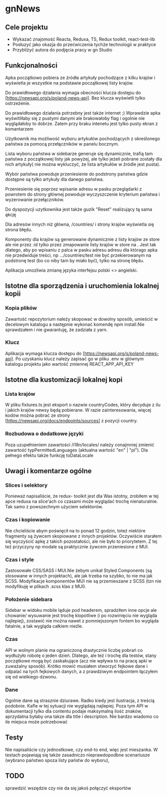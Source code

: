 # gnNews

## Cele projektu

-   Wykazać znajomość Reacta, Reduxa, TS, Redux toolkit, react-test-lib
-   Posłuzyć jako okazja do przećwiczenia tychże technologii w praktyce
-   Przybliżyć autora do podjęcia pracy w gn Studio

## Funkcjonalności

Apka początkowo pobiera ze źródła artykuły pochodzące z kilku krajów i wyświetla je wszystkie na podstawie początkowej listy krajów.

Do prawidłowego działania wymaga obecności klucza dostępu do [https://newsapi.org/s/poland-news-api]. Bez klucza wyświetli tylko ostrzeżenie.

Do prawidłowego działania potrzebny jest także internet ;) Wprawdzie apka wyświtliłaby się z pustymi danymi ale brakowałoby flag i ogolnie nie wyglądałoby to dobrze. Zatem przy braku intenetu jest tylko pusty ekran z komantarzem

Użytkownik ma możliwość wyboru artykułów pochodzących z określonego państwa za pomocą przełączników w panelu bocznym.

Lista wyboru państwa w sidebarze generuje się dynamicznie, trafią tam państwa z początkowej listy jak powyżej, ale tylko jeżeli pobrane zostały dla nich artykuły( nie można wykluczyć, że lista artykułów w źródle jest pusta).

Wybór państwa powoduje przeniesienie do podstrony państwa gdzie dostępne są tylko artykuły dla danego państwa.

Przeniesienie się poprzez wpisanie adresu w pasku przeglądarki z powrotem do strony głównej powoduje wyczyszczenie kryterium państwa i wyzerowanie przełączników.

Do dyspozycji uzytkownika jest także guzik "Reset" realizujący tą sama ąkcję

Dla adresów innych niż główna, /countries/ i strony krajów wyświetla się strona błędu.

Komponenty <Route> dla krajów są generowane dynamicznie z listy krajów ze store ale nie przez :id tylko przez zmapowanie listy krajów w store na <Route>. Jest tak dlatego, aby po wpisaniu z palca w pasku adresu adresu dla którago apka nie przedwiduje treści, np .../countries/test nie być przekierowanym na podstronę test (bo co niby tam by miało być), tylko na stronę błędu.

Aplikacja umozliwia zmianę języka interfejsu polski <> angielski.

## Istotne dla sporządzenia i uruchomienia lokalnej kopii

### Kopia plików

Zawartość repozytorium należy skopować w dowolny sposób, umieścić w decelowym katalogu a następnie wykonać komendę npm install.Nie sprawdzałem i nie gwarantuję, że zadziała z yarn.

### Klucz

Aplikacja wymaga klucza dostępu do [https://newsapi.org/s/poland-news-api]. Po uzyskaniu klucz należy zapisać go w pliku .env w glównym katalogu projektu jako wartość zmiennej REACT_APP_API_KEY

## Istotne dla kustomizacji lokalnej kopi

### Lista krajów

W pliku fixtures.ts jest eksport o nazwie countryCodes, który decyduje z ilu i jakich krajów newsy będą pobierane. W razie zainteresowania, więcej kodów można pobrać ze strony
[https://newsapi.org/docs/endpoints/sources]
z pozycji country.

### Rozbudowa o dodatkowe języki

Poza uzupełnieniem zawartości /i18n/locales/ należy conajmniej zmienić zawartość typPermittedLanguages (aktualna wartość "en" | "pl").
Dla pełnego efektu także funkcję toDataLocale

## Uwagi i komentarze ogólne

### Slices i selektory

Ponieważ napisaliście, że redux- toolkit jest dla Was istotny, zrobiłem w tej apce reduxa na slice'ach co czasami może wyglądać trochę nienaturalnie. Tak samo z powszechnym użyciem selektorów.

### Czas i kopiowanie

Nie chcieliście abym poświęcił na to ponad 12 godzin, toteż niektóre fragmenty są żywcem skopiowane z innych projektów. Oczywiście starałem się wyczyścić apkę z takich pozostałości, ale nie było to priorytetem. Z tej też przyczyny np modale są praktycznie żywcem przeniesione z MUI.

### Czas i style

Zastosowałe CSS/SASS i MUI.Nie żebym unikał Styled Components (są stosowane w innych projektach), ale jak trzeba na szybko, to nie ma jak SCSS. Modyfikacje komponentów MUI nie są przemieszane z SCSS (tzn nie modyfikuję w plikach .scss klas z MUI).

### Położenie sidebara

Sidebar w widoku mobile ląduje pod headerem, spradziłem inne opcje ale chowanie/ wysuwanie jest trochę klopotliwe (i po rozwinięciu nie wygląda najlepiej), zostawić nie można nawet z pomniejszonym fontem bo wygląda fatalnie, a tak wygląda całkiem nieźle.

### Czas

API w wolnym planie ma ograniczoną drastycznie liczbę pobrań co wydłużyło robotę o jeden dzień. Dlatego, ale też i trochę dla testów, stany początkowe mogą być zaskakujące (acz nie wpływa to na pracę apki w zuważalny sposób). Krótko mowić musiałem stworzyć fejkowe dane i odpalać na tych fejkowych danych, a z prawdziwym endpointem łączyłem się od wielkiego dzwonu.

### Dane

Ogolnie dane są strasznie dziurawe. Radko kiedy jest ilustracja, z treścią podobnie. Kafle w tej sytuacji nie wyglądają najlepiej. Poza tym API w dokumentacji tylko dla contentu podaje maksymalną ilość znaków, aprzydatna byłaby ona takze dla title i description. Nie bardzo wiadomo co ile miejsca może potrzebować

## Testy

Nie napisaliście czy jednostkowe, czy end-to end, więc jest mieszanka. W testach pojawiają się także zasadniczo nieprawdopodbne scenariusze (wybrano państwo spoza listy państw do wyboru),

## TODO

sprawdzić wszędzie czy nie da się jakoś połączyć eksportów
